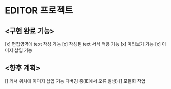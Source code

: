 # EDITOR 프로젝트

## <구현 완료 기능>
[x] 편집영역에 text 작성 기능
[x] 작성된 text 서식 적용 기능
[x] 미리보기 기능
[x] 이미지 삽입 기능

## <향후 계획>
[] 커서 위치에 이미지 삽입 기능 디버깅 중(IE에서 오류 발생)
[] 모듈화 작업